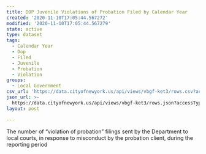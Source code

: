 ```yaml
---
title: DOP Juvenile Violations of Probation Filed by Calendar Year
created: '2020-11-10T17:05:44.567272'
modified: '2020-11-10T17:05:44.567279'
state: active
type: dataset
tags:
  - Calendar Year
  - Dop
  - Filed
  - Juvenile
  - Probation
  - Violation
groups:
  - Local Government
csv_url: 'https://data.cityofnewyork.us/api/views/vbgf-ket3/rows.csv?accessType=DOWNLOAD'
json_url: >-
  https://data.cityofnewyork.us/api/views/vbgf-ket3/rows.json?accessType=DOWNLOAD
layout: post

---
```

The number of “violation of probation” filings sent by the Department to local courts, in response to misconduct by the probation client, during the reporting period

